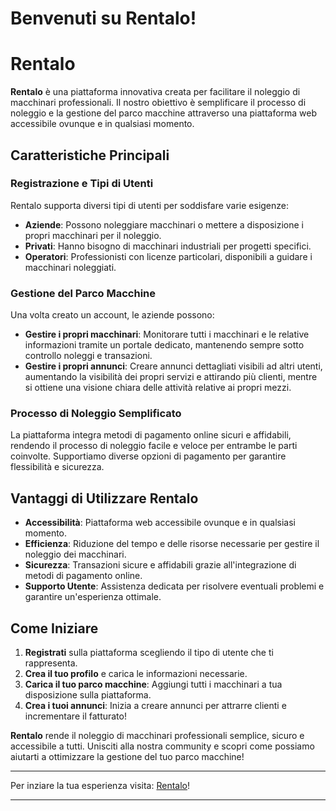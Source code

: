 # Benvenuti su Rentalo!

# Rentalo

**Rentalo** è una piattaforma innovativa creata per facilitare il noleggio di macchinari professionali. Il nostro obiettivo è semplificare il processo di noleggio e la gestione del parco macchine attraverso una piattaforma web accessibile ovunque e in qualsiasi momento.

## Caratteristiche Principali

### Registrazione e Tipi di Utenti
Rentalo supporta diversi tipi di utenti per soddisfare varie esigenze:
- **Aziende**: Possono noleggiare macchinari o mettere a disposizione i propri macchinari per il noleggio.
- **Privati**: Hanno bisogno di macchinari industriali per progetti specifici.
- **Operatori**: Professionisti con licenze particolari, disponibili a guidare i macchinari noleggiati.

### Gestione del Parco Macchine
Una volta creato un account, le aziende possono:
- **Gestire i propri macchinari**: Monitorare tutti i macchinari e le relative informazioni tramite un portale dedicato, mantenendo sempre sotto controllo noleggi e transazioni.
- **Gestire i propri annunci**: Creare annunci dettagliati visibili ad altri utenti, aumentando la visibilità dei propri servizi e attirando più clienti, mentre si ottiene una visione chiara delle attività relative ai propri mezzi.

### Processo di Noleggio Semplificato
La piattaforma integra metodi di pagamento online sicuri e affidabili, rendendo il processo di noleggio facile e veloce per entrambe le parti coinvolte. Supportiamo diverse opzioni di pagamento per garantire flessibilità e sicurezza.

## Vantaggi di Utilizzare Rentalo
- **Accessibilità**: Piattaforma web accessibile ovunque e in qualsiasi momento.
- **Efficienza**: Riduzione del tempo e delle risorse necessarie per gestire il noleggio dei macchinari.
- **Sicurezza**: Transazioni sicure e affidabili grazie all'integrazione di metodi di pagamento online.
- **Supporto Utente**: Assistenza dedicata per risolvere eventuali problemi e garantire un'esperienza ottimale.

## Come Iniziare
1. **Registrati** sulla piattaforma scegliendo il tipo di utente che ti rappresenta.
2. **Crea il tuo profilo** e carica le informazioni necessarie.
3. **Carica il tuo parco macchine**: Aggiungi tutti i macchinari a tua disposizione sulla piattaforma.
4. **Crea i tuoi annunci**: Inizia a creare annunci per attrarre clienti e incrementare il fatturato!


**Rentalo** rende il noleggio di macchinari professionali semplice, sicuro e accessibile a tutti. Unisciti alla nostra community e scopri come possiamo aiutarti a ottimizzare la gestione del tuo parco macchine!

---

Per inziare la tua esperienza visita: [Rentalo](https://rentaloo.net)!

---







